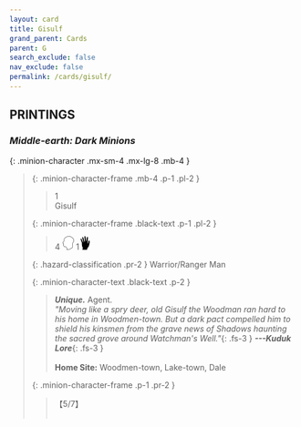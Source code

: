 ```yaml
---
layout: card
title: Gisulf
grand_parent: Cards
parent: G
search_exclude: false
nav_exclude: false
permalink: /cards/gisulf/
---
```


## PRINTINGS


### _Middle-earth: Dark Minions_

{: .minion-character .mx-sm-4 .mx-lg-8 .mb-4 }
> {: .minion-character-frame .mb-4 .p-1 .pl-2 }
> > <div class="hazard-mp">1</div>
> > <div class="card-name">Gisulf</div>
>
> {: .minion-character-frame .black-text .p-1 .pl-2 }
> > 4 ![](/assets/images/mind.svg) 1![](/assets/images/di.svg)
>
> {: .hazard-classification .pr-2 }
> Warrior/Ranger Man
>
> {: .minion-character-text .black-text .p-2 }
> > _**Unique.**_ Agent. <br>_"Moving like a spry deer, old Gisulf the Woodman ran hard to his home in Woodmen-town. But a dark pact compelled him to shield his kinsmen from the grave news of Shadows haunting the sacred grove around Watchman's Well."_{: .fs-3 } ***---&#65279;Kuduk Lore***{: .fs-3 }  <br><br>**Home Site:** Woodmen-town, Lake-town, Dale  
>
> {: .minion-character-frame .p-1 .pr-2 }
> > <div class="card-shield">【5/7】</div>
> > <div class="card-corruption-white">&nbsp;</div>
